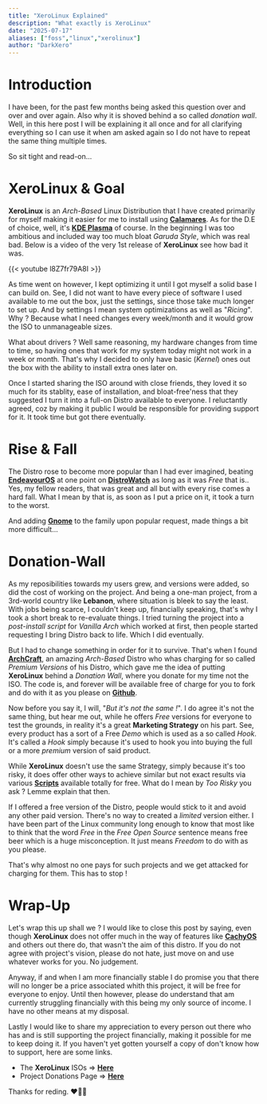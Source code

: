 ```yaml
---
title: "XeroLinux Explained"
description: "What exactly is XeroLinux"
date: "2025-07-17"
aliases: ["foss","linux","xerolinux"]
author: "DarkXero"
---
```


# Introduction

I have been, for the past few months being asked this question over and over and over again. Also why it is shoved behind a so called *donation wall*. Well, in this here post I will be explaining it all once and for all clarifying everything so I can use it when am asked again so I do not have to repeat the same thing multiple times.

So sit tight and read-on...

# XeroLinux & Goal

**XeroLinux** is an *Arch-Based* Linux Distribution that I have created primarily for myself making it easier for me to install using [**Calamares**](https://calamares.io). As for the D.E of choice, well, it's [**KDE Plasma**](https://kde.org) of course. In the beginning I was too ambitious and included way too much bloat *Garuda Style*, which was real bad. Below is a video of the very 1st release of **XeroLinux** see how bad it was.

{{< youtube l8Z7fr79A8I >}}

As time went on however, I kept optimizing it until I got myself a solid base I can build on. See, I did not want to have every piece of software I used available to me out the box, just the settings, since those take much longer to set up. And by settings I mean system optimizations as well as "*Ricing*". Why ? Because what I need changes every week/month and it would grow the ISO to unmanageable sizes. 

What about drivers ? Well same reasoning, my hardware changes from time to time, so having ones that work for my system today might not work in a week or month. That's why I decided to only have basic (*Kernel*) ones out the box with the ability to install extra ones later on. 

Once I started sharing the ISO around with close friends, they loved it so much for its stablity, ease of installation, and bloat-free'ness that they suggested I turn it into a full-on Distro available to everyone. I reluctantly agreed, coz by making it public I would be responsible for providing support for it. It took time but got there eventually.

# Rise & Fall

The Distro rose to become more popular than I had ever imagined, beating [**EndeavourOS**](https://endeavouros.com) at one point on [**DistroWatch**](https://distrowatch.com) as long as it was *Free* that is.. Yes, my fellow readers, that was great and all but with every rise comes a hard fall. What I mean by that is, as soon as I put a price on it, it took a turn to the worst. 

And adding [**Gnome**](https://www.gnome.org) to the family upon popular request, made things a bit more difficult...

# Donation-Wall

As my reposibilities towards my users grew, and versions were added, so did the cost of working on the project. And being a one-man project, from a 3rd-world country like **Lebanon**, where situation is bleek to say the least. With jobs being scarce, I couldn't keep up, financially speaking, that's why I took a short break to re-evaluate things. I tried turning the project into a *post-install script* for *Vanilla Arch* which worked at first, then people started requesting I bring Distro back to life. Which I did eventually.

But I had to change something in order for it to survive. That's when I found [**ArchCraft**](https://archcraft.io/premium.html), an amazing *Arch-Based* Distro who whas charging for so called *Premium Versions* of his Distro, which gave me the idea of putting **XeroLinux** behind a *Donation Wall*, where you donate for my time not the ISO. The code is, and forever will be available free of charge for you to fork and do with it as you please on [**Github**](https://github.com/XeroLinuxDev/xero-build).

Now before you say it, I will, "*But it's not the same !*". I do agree it's not the same thing, but hear me out, while he offers *Free* versions for everyone to test the grounds, in reality it's a great **Marketing Strategy** on his part. See, every product has a sort of a Free *Demo* which is used as a so called *Hook*. It's called a *Hook* simply because it's used to hook you into buying the full or a more *premium* version of said product. 

While **XeroLinux** doesn't use the same Strategy, simply because it's too risky, it does offer other ways to achieve similar but not exact results via various [**Scripts**](https://xerolinux.xyz/scripts/) available totally for free. What do I mean by *Too Risky* you ask ? Lemme explain that then.

If I offered a free version of the Distro, people would stick to it and avoid any other paid version. There's no way to created a *limited* version either. I have been part of the Linux community long enough to know that most  like to think that the word *Free* in the *Free Open Source* sentence means free beer which is a huge misconception. It just means *Freedom* to do with as you please. 

That's why almost no one pays for such projects and we get attacked for charging for them. This has to stop !

# Wrap-Up

Let's wrap this up shall we ? I would like to close this post by saying, even though **XeroLinux** does not offer much in the way of features like [**CachyOS**](https://cachyos.org) and others out there do, that wasn't the aim of this distro. If you do not agree with project's vision, please do not hate, just move on and use whatever works for you. No judgement.

Anyway, if and when I am more financially stable I do promise you that there will no longer be a price associated whith this project, it will be free for everyone to enjoy. Until then however, please do understand that am currently struggling financially with this being my only source of income. I have no other means at my disposal. 

Lastly I would like to share my appreciation to every person out there who has and is still supporting the project financially, making it possible for me to keep doing it. If you haven't yet gotten yourself a copy of don't know how to support, here are some links.

- The **XeroLinux** ISOs => [**Here**](https://ko-fi.com/xerolinux/shop)
- Project Donations Page => [**Here**](https://ko-fi.com/xerolinux)

Thanks for reding. ❤️‍🔥🙏
